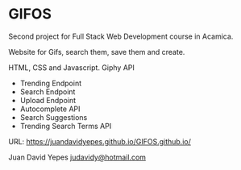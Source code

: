 # GIFOS
Second project for Full Stack Web Development course in Acamica.

Website for Gifs, search them, save them and create.

HTML, CSS and Javascript. 
Giphy API
  - Trending Endpoint
  - Search Endpoint
  - Upload Endpoint
  - Autocomplete API
  - Search Suggestions
  - Trending Search Terms API

URL: https://juandavidyepes.github.io/GIFOS.github.io/

Juan David Yepes
judavidy@hotmail.com
